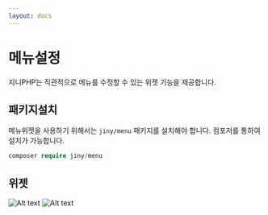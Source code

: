 ```yaml
---
layout: docs
---
```

# 메뉴설정
지니PHP는 직관적으로 메뉴를 수정할 수 있는 위젯 기능을 제공합니다.

## 패키지설치
메뉴위젯을 사용하기 위해서는 `jiny/menu` 패키지를 설치해야 합니다. 컴포저를 통하여 설치가 가능합니다.

```php
composer require jiny/menu
```

## 위젯


![Alt text](/upload/markdown/2LMmJhJrm60SK610BF4rsPnWhFhZh5OdLF7TeGB3.png)
![Alt text](/upload/markdown/8pBkiSECKnEjCAtALGDualz99v8wsAozJzA5V6un.png)